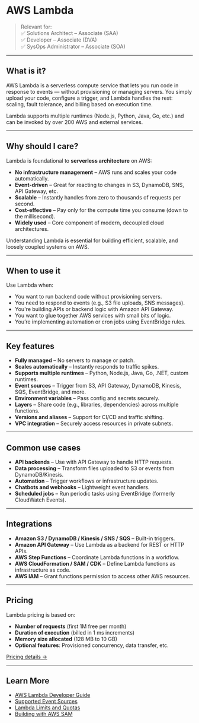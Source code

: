 # AWS Lambda

> Relevant for:  
> ✅ Solutions Architect – Associate (SAA)  
> ✅ Developer – Associate (DVA)  
> ✅ SysOps Administrator – Associate (SOA)

---

## What is it?

AWS Lambda is a serverless compute service that lets you run code in response to events — without provisioning or managing servers. You simply upload your code, configure a trigger, and Lambda handles the rest: scaling, fault tolerance, and billing based on execution time.

Lambda supports multiple runtimes (Node.js, Python, Java, Go, etc.) and can be invoked by over 200 AWS and external services.

---

## Why should I care?

Lambda is foundational to **serverless architecture** on AWS:

- **No infrastructure management** – AWS runs and scales your code automatically.
- **Event-driven** – Great for reacting to changes in S3, DynamoDB, SNS, API Gateway, etc.
- **Scalable** – Instantly handles from zero to thousands of requests per second.
- **Cost-effective** – Pay only for the compute time you consume (down to the millisecond).
- **Widely used** – Core component of modern, decoupled cloud architectures.

Understanding Lambda is essential for building efficient, scalable, and loosely coupled systems on AWS.

---

## When to use it

Use Lambda when:

- You want to run backend code without provisioning servers.
- You need to respond to events (e.g., S3 file uploads, SNS messages).
- You're building APIs or backend logic with Amazon API Gateway.
- You want to glue together AWS services with small bits of logic.
- You’re implementing automation or cron jobs using EventBridge rules.

---

## Key features

- **Fully managed** – No servers to manage or patch.
- **Scales automatically** – Instantly responds to traffic spikes.
- **Supports multiple runtimes** – Python, Node.js, Java, Go, .NET, custom runtimes.
- **Event sources** – Trigger from S3, API Gateway, DynamoDB, Kinesis, SQS, EventBridge, and more.
- **Environment variables** – Pass config and secrets securely.
- **Layers** – Share code (e.g., libraries, dependencies) across multiple functions.
- **Versions and aliases** – Support for CI/CD and traffic shifting.
- **VPC integration** – Securely access resources in private subnets.

---

## Common use cases

- **API backends** – Use with API Gateway to handle HTTP requests.
- **Data processing** – Transform files uploaded to S3 or events from DynamoDB/Kinesis.
- **Automation** – Trigger workflows or infrastructure updates.
- **Chatbots and webhooks** – Lightweight event handlers.
- **Scheduled jobs** – Run periodic tasks using EventBridge (formerly CloudWatch Events).

---

## Integrations

- **Amazon S3 / DynamoDB / Kinesis / SNS / SQS** – Built-in triggers.
- **Amazon API Gateway** – Use Lambda as a backend for REST or HTTP APIs.
- **AWS Step Functions** – Coordinate Lambda functions in a workflow.
- **AWS CloudFormation / SAM / CDK** – Define Lambda functions as infrastructure as code.
- **AWS IAM** – Grant functions permission to access other AWS resources.

---

## Pricing

Lambda pricing is based on:

- **Number of requests** (first 1M free per month)
- **Duration of execution** (billed in 1 ms increments)
- **Memory size allocated** (128 MB to 10 GB)
- **Optional features**: Provisioned concurrency, data transfer, etc.

[Pricing details →](https://aws.amazon.com/lambda/pricing/)

---

## Learn More

- [AWS Lambda Developer Guide](https://docs.aws.amazon.com/lambda/latest/dg/welcome.html)
- [Supported Event Sources](https://docs.aws.amazon.com/lambda/latest/dg/lambda-services.html)
- [Lambda Limits and Quotas](https://docs.aws.amazon.com/lambda/latest/dg/gettingstarted-limits.html)
- [Building with AWS SAM](https://docs.aws.amazon.com/serverless-application-model/latest/developerguide/what-is-sam.html)
